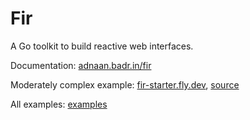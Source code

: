 # Fir

A Go toolkit to build reactive web interfaces. 

Documentation: [adnaan.badr.in/fir](https://adnaan.badr.in/fir)

Moderately complex example: [fir-starter.fly.dev](https://fir-starter.fly.dev/), [source](./examples/starter/)

All examples: [examples](./examples/)
